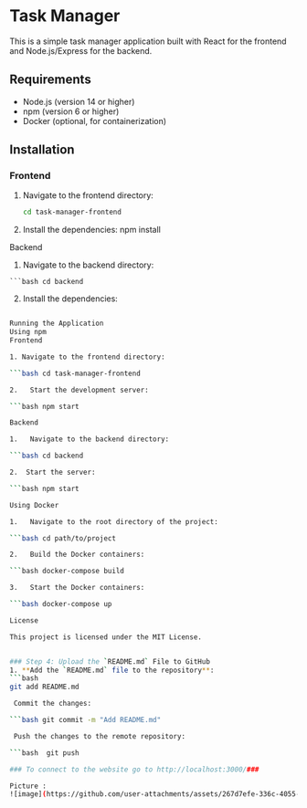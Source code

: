 # Task Manager

This is a simple task manager application built with React for the frontend and Node.js/Express for the backend.

## Requirements

- Node.js (version 14 or higher)
- npm (version 6 or higher)
- Docker (optional, for containerization)

## Installation

### Frontend

1. Navigate to the frontend directory:
   ```bash
   cd task-manager-frontend

2.   Install the dependencies:
    npm install

Backend

 1.   Navigate to the backend directory:

    ```bash cd backend

 2.   Install the dependencies:

   ```bash npm install

Running the Application
Using npm
Frontend

1. Navigate to the frontend directory:

   ```bash cd task-manager-frontend

 2.   Start the development server:

   ```bash npm start

Backend

 1.   Navigate to the backend directory:

   ```bash cd backend

2.  Start the server:

   ```bash npm start

Using Docker

 1.   Navigate to the root directory of the project:

   ```bash cd path/to/project

 2.   Build the Docker containers:

   ```bash docker-compose build

 3.   Start the Docker containers:

   ```bash docker-compose up

License

This project is licensed under the MIT License.


### Step 4: Upload the `README.md` File to GitHub
1. **Add the `README.md` file to the repository**:
   ```bash
   git add README.md

    Commit the changes:

   ```bash git commit -m "Add README.md"

    Push the changes to the remote repository:

  ```bash  git push

### To connect to the website go to http://localhost:3000/###

Picture :
![image](https://github.com/user-attachments/assets/267d7efe-336c-4055-b6e4-33704eb85ce4)


